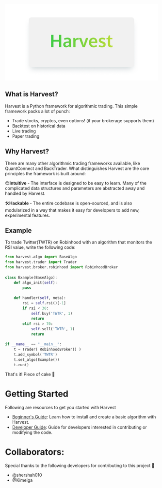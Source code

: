 ![Header](doc/Header.png)

## What is Harvest?
Harvest is a Python framework for algorithmic trading. This simple framework packs a lot of punch:
- Trade stocks, cryptos, even options! (if your brokerage supports them)
- Backtest on historical data
- Live trading
- Paper trading

## Why Harvest?
There are many other algorithmic trading frameworks available, like QuantConnect and BackTrader. What distinguishes Harvest are the core principles the framework is built around: 

😊**Intuitive** - The interface is designed to be easy to learn. Many of the complicated data structures and parameters are abstracted away and handled by Harvest. 

🛠️**Hackable** - The entire codebase is open-sourced, and is also modularized in a way that makes it easy for developers to add new, experimental features. 

## Example
To trade Twitter(TWTR) on Robinhood with an algorithm that monitors the RSI value, write the following code:
```python
from harvest.algo import BaseAlgo
from harvest.trader import Trader
from harvest.broker.robinhood import RobinhoodBroker

class Example(BaseAlgo):
    def algo_init(self):
        pass

    def handler(self, meta):
        rsi = self.rsi()[-1]
        if rsi < 30:
            self.buy('TWTR', 1)    
            return
        elif rsi > 70:
            self.sell('TWTR', 1)
            return

if __name__ == "__main__":
    t = Trader( RobinhoodBroker() )
    t.add_symbol('TWTR')
    t.set_algo(Example())
    t.run()
```
That's it! Piece of cake 🍰

# Getting Started
Following are resources to get you started with Harvest
 - [Beginner's Guide](doc/Intro.md): Learn how to install and create a basic algorithm with Harvest.
 - [Developer Guide](doc/dev.md): Guide for developers interested in contributing or modifying the code.  

 # Collaborators:
 Special thanks to the following developers for contributing to this project 🤟
 - @shershah010
 - @Kimeiga